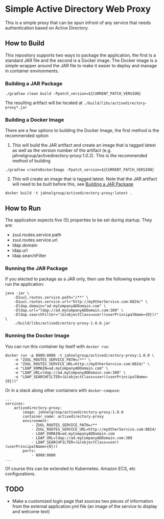 # Simple Active Directory Web Proxy

This is a simple proxy that can be spun infront of any service that needs authentication based on Active Directory.

## How to Build
This repository supports two ways to package the application, the first is a standard JAR file and the second is a Docker image. 
The Docker image is a simple wrapper around the JAR file to make it easier to deploy and manage in container environments.

### Building a JAR Package
```
./gradlew clean build -Ppatch_version=${CURRENT_PATCH_VERSION}
```
The resulting artifact will be located at `./build/libs/activedirectory-proxy*.jar`

### Building a Docker Image
There are a few options to building the Docker Image, the first method is the recommended option

1) This will build the JAR artifact and create an image that is tagged latest as well as the version number of the artifact 
(e.g. jahnelgroup/activedirectory-proxy:1.0.2). This is the recommended method of building
```
./gradlew createDockerImage -Ppatch_version=${CURRENT_PATCH_VERSION}
```

2) This will create an image that is tagged latest. Note that the JAR artifact will need to be built before this, see 
[Building a JAR Package](#building-a-jar-package)
```
docker build -t jahnelgroup/activedirectory-proxy:latest .
```

## How to Run
The application expects five (5) properties to be set during startup. They are:
* zuul.routes.service.path
* zuul.routes.service.url
* ldap.domain
* ldap.url
* ldap.searchFilter

### Running the JAR Package
If you elected to package as a JAR only, then use the following example to run the application:
```
java -jar \
    -Dzuul.routes.service.path="/**" \
    -Dzuul.routes.service.url="http://myOtherService.com:8824/" \
    -Dldap.domain="ad.myCompanyADDomain.com" \
    -Dldap.url="ldap://ad.myCompanyADDomain.com:389" \
    -Dldap.searchFilter="(&(objectClass=user)(userPrincipalName={0}))" \
    ./build/libs/activedirectory-proxy-1.0.0.jar
```

### Running the Docker Image
You can run this container by itself with `docker run`:

```
docker run -p 8080:8080 -t jahnelgroup/activedirectory-proxy:1.0.0 \
    -e "ZUUL_ROUTES_SERVICE_PATH=/**" \
    -e "ZUUL_ROUTES_SERVICE_URL=http://myOtherService.com:8824/" \
    -e "LDAP_DOMAIN=ad.myCompanyADDomain.com" \
    -e "LDAP_URL=ldap://ad.myCompanyADDomain.com:389" \
    -e "LDAP_SEARCHFILTER=(&(objectClass=user)(userPrincipalName={0}))"
```

Or in a stack along other containers with `docker-compose`:
```
...
services:
    activedirectory-proxy:
        image: jahnelgroup/activedirectory-proxy:1.0.0
        container_name: activedirectory-proxy
        environment:
            - ZUUL_ROUTES_SERVICE_PATH=/**
            - ZUUL_ROUTES_SERVICE_URL=http://myOtherService.com:8824/
            - LDAP_DOMAIN=ad.myCompanyADDomain.com
            - LDAP_URL=ldap://ad.myCompanyADDomain.com:389
            - LDAP_SEARCHFILTER=(&(objectClass=user)(userPrincipalName={0}))
        ports:
            - 8080:8080
...
```

Of course this can be extended to Kubernetes. Amazon ECS, etc configurations.

## TODO

* Make a customized login page that sources two pieces of information from the external application.yml file 
(an image of the service to display and welcome text)

